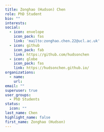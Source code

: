 ```yaml
---
title: Zonghao (Hudson) Chen
role: PhD Student
bio: ""
interests:
social:
  - icon: envelope
    icon_pack: fas
    link: 'mailto:zonghao.chen.22@ucl.ac.uk'
  - icon: github
    icon_pack: fab
    link: https://github.com/hudsonchen
  - icon: globe
    icon_pack: fas
    link: https://hudsonchen.github.io/
organizations:
  - name: 
    url: 
email: ""
superuser: true
user_groups:
  - PhD Students
status:
  icon: ""
last_name: Chen
highlight_name: false
first_name: Zonghao (Hudson)
---
```

<!-- BIO

{style="text-align: justify;"} -->
